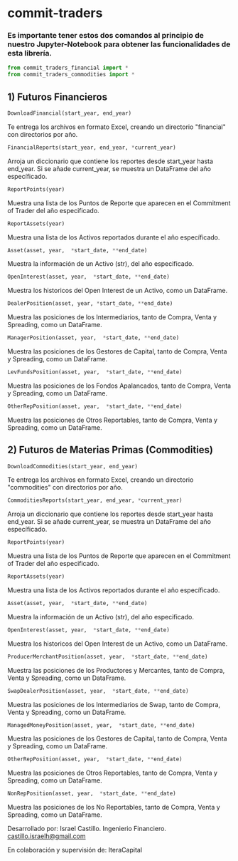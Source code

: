 # commit-traders 

### Es importante tener estos dos comandos al principio de nuestro Jupyter-Notebook para obtener las funcionalidades de esta librería. 
```python
from commit_traders_financial import * 
from commit_traders_commodities import *
```

## 1) Futuros Financieros
  
  ```python
  DownloadFinancial(start_year, end_year)
  ```
  Te entrega los archivos en formato Excel, creando un directorio "financial" con directorios por año.
  
  ```python
  FinancialReports(start_year, end_year, *current_year)
  ```
  Arroja un diccionario que contiene los reportes desde start_year hasta end_year. Si se añade current_year, se muestra un DataFrame del año específicado.
  
  ```python
  ReportPoints(year)
  ```
  Muestra una lista de los Puntos de Reporte que aparecen en el Commitment of Trader del año especificado.  
  
  ```python
  ReportAssets(year)
  ```
  Muestra una lista de los Activos reportados durante el año específicado. 
 
  ```python
  Asset(asset, year,  *start_date, **end_date)
  ```
  Muestra la información de un Activo (str), del año especificado.
  
  
  ```python
  OpenInterest(asset, year,  *start_date, **end_date)
  ```
  Muestra los historicos del Open Interest de un Activo, como un DataFrame.
  
  ```python
  DealerPosition(asset, year, *start_date, **end_date)
  ```
  Muestra las posiciones de los Intermediarios, tanto de Compra, Venta y Spreading, como un DataFrame.
  
  ```python
  ManagerPosition(asset, year,  *start_date, **end_date)
  ```
  Muestra las posiciones de los Gestores de Capital, tanto de Compra, Venta y Spreading, como un DataFrame.
  
  ```python
  LevFundsPosition(asset, year,  *start_date, **end_date)
  ```
  Muestra las posiciones de los Fondos Apalancados, tanto de Compra, Venta y Spreading, como un DataFrame.
  
  ```python
  OtherRepPosition(asset, year,  *start_date, **end_date)
  ```
  Muestra las posiciones de Otros Reportables, tanto de Compra, Venta y Spreading, como un DataFrame.

## 2) Futuros de Materias Primas (Commodities)
  
  ```python
  DownloadCommodities(start_year, end_year)
  ```
  Te entrega los archivos en formato Excel, creando un directorio "commodities" con directorios por año. 
  
  ```python
  CommoditiesReports(start_year, end_year, *current_year)
  ```
   Arroja un diccionario que contiene los reportes desde start_year hasta end_year. Si se añade current_year, se muestra un DataFrame del año específicado. 
  
  ```python
  ReportPoints(year)
  ```  
   Muestra una lista de los Puntos de Reporte que aparecen en el Commitment of Trader del año especificado.  
  
  ```python
  ReportAssets(year)
  ```
   Muestra una lista de los Activos reportados durante el año específicado. 
  
  ```python
  Asset(asset, year,  *start_date, **end_date)
  ```
   Muestra la información de un Activo (str), del año especificado.
   
  ```python
  OpenInterest(asset, year,  *start_date, **end_date)
  ```
   Muestra los historicos del Open Interest de un Activo, como un DataFrame.

  ```python
  ProducerMerchantPosition(asset, year,  *start_date, **end_date)
  ```
  Muestra las posiciones de los Productores y Mercantes, tanto de Compra, Venta y Spreading, como un DataFrame.
  
  ```python
  SwapDealerPosition(asset, year,  *start_date, **end_date)
  ```   
   Muestra las posiciones de los Intermediarios de Swap, tanto de Compra, Venta y Spreading, como un DataFrame.
  
  ```python
  ManagedMoneyPosition(asset, year,  *start_date, **end_date)
  ```   
   Muestra las posiciones de los Gestores de Capital, tanto de Compra, Venta y Spreading, como un DataFrame.
  
  ```python
  OtherRepPosition(asset, year,  *start_date, **end_date)
  ```    
   Muestra las posiciones de Otros Reportables, tanto de Compra, Venta y Spreading, como un DataFrame.
  
  ```python
  NonRepPosition(asset, year,  *start_date, **end_date)
   ```
   Muestra las posiciones de los No Reportables, tanto de Compra, Venta y Spreading, como un DataFrame.
 
 
 
Desarrollado por: Israel Castillo. Ingenierio Financiero. castillo.israelh@gmail.com

En colaboración y supervisión de: IteraCapital
